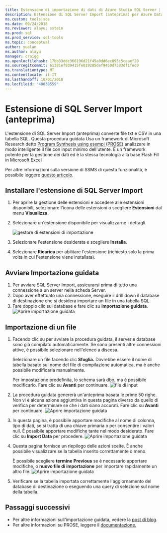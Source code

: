 ```yaml
---
title: Estensione di importazione di dati di Azure Studio SQL Server | Microsoft Docs
description: Estensione di SQL Server Import (anteprima) per Azure Data Studio
ms.custom: tools|sos
ms.date: 09/24/2018
ms.reviewer: alayu; sstein
ms.prod: sql
ms.prod_service: sql-tools
ms.topic: conceptual
author: yualan
ms.author: alayu
manager: craigg
ms.openlocfilehash: 17bb33ddc366196d21f45a0dd6ec895c5ceaef20
ms.sourcegitcommit: 61381ef939415fe019285def9450d7583df1fed0
ms.translationtype: MT
ms.contentlocale: it-IT
ms.lasthandoff: 10/01/2018
ms.locfileid: "48038559"
---
```

# <a name="sql-server-import-extension-preview"></a>Estensione di SQL Server Import (anteprima)

L'estensione di SQL Server Import (anteprima) converte file txt e CSV in una tabella SQL. Questa procedura guidata Usa un framework di Microsoft Research detto [Program Synthesis using esempi (PROSE)](https://microsoft.github.io/prose/) analizzare in modo intelligente il file con input minimo dell'utente. È un framework potente per la gestione dei dati ed è la stessa tecnologia alla base Flash Fill in Microsoft Excel

Per altre informazioni sulla versione di SSMS di questa funzionalità, è possibile leggere [questo articolo](https://docs.microsoft.com/en-us/sql/relational-databases/import-export/import-flat-file-wizard).


## <a name="install-the-sql-server-import-extension"></a>Installare l'estensione di SQL Server Import

1. Per aprire la gestione delle estensioni e accedere alle estensioni disponibili, selezionare l'icona delle estensioni o scegliere **Estensioni** dal menu **Visualizza**.
2. Selezionare un'estensione disponibile per visualizzarne i dettagli.

   ![gestore di estensioni di importazione](media/sql-server-import-extension/import-wizard-install.png)

1. Selezionare l'estensione desiderata e scegliere **Installa**.
2. Selezionare **Ricarica** per abilitare l'estensione (richiesto solo la prima volta in cui l'estensione viene installata).

## <a name="start-import-wizard"></a>Avviare Importazione guidata

1. Per avviare SQL Server Import, assicurarsi prima di tutto una connessione a un server nella scheda Server.
2. Dopo aver effettuato una connessione, eseguire il drill down il database di destinazione che si desidera importare un file in una tabella SQL.
3. Fare doppio clic sul database e fare clic su **importazione guidata**.
    ![Aprire importazione guidata](media/sql-server-import-extension/open-import-wizard.png)

## <a name="importing-a-file"></a>Importazione di un file
1. Facendo clic su per avviare la procedura guidata, il server e database sono già compilato automaticamente. Se sono presenti altre connessioni attive, è possibile selezionare nell'elenco a discesa. 
    
    Selezionare un file facendo clic **Sfoglia.** Dovrebbe essere il nome di tabella basato sul nome del file di compilazione automatica, ma è anche possibile modificarla manualmente.

    Per impostazione predefinita, lo schema sarà dbo, ma è possibile modificarlo. Fare clic su **Avanti** per continuare.
    ![file di input](media/sql-server-import-extension/import-wizard-input-file.png)
1. La procedura guidata genererà un'anteprima basata le prime 50 righe. Non vi è alcuna azione aggiuntiva in questa pagina diverso da quello di verifica per determinare se che i dati siano accurati. Fare clic su **Avanti** per continuare.
    ![Aprire importazione guidata](media/sql-server-import-extension/import-wizard-preview-data.png)
2. In questa pagina, è possibile apportare modifiche al nome di colonna, tipo di dati, se si tratta di una chiave primaria o per consentire i valori null. È possibile apportare modifiche tante nel modo desiderato. Fare clic su **Import Data** per procedere.
    ![Aprire importazione guidata](media/sql-server-import-extension/import-wizard-modify-columns.png)
3. Questa pagina fornisce un riepilogo delle azioni scelte. È anche possibile visualizzare se la tabella inserito correttamente o meno. 

    È possibile scegliere **termine** **Previous** se è necessario apportare modifiche, o **nuovo file di importazione** per importare rapidamente un altro file.
    ![Aprire importazione guidata](media/sql-server-import-extension/import-wizard-summary.png)
1. Verificare se la tabella importata correttamente l'aggiornamento del database di destinazione o eseguendo una query di selezione sul nome della tabella.

## <a name="next-steps"></a>Passaggi successivi
- Per altre informazioni sull'importazione guidata, vedere la [post di blog](https://cloudblogs.microsoft.com/sqlserver/2018/08/30/the-august-release-of-sql-operations-studio-is-now-available/).
- Per altre informazioni su PROSE, leggere il [documentazione.](https://microsoft.github.io/prose/)
